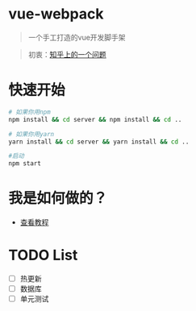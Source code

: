 # vue-webpack

> 一个手工打造的vue开发脚手架  

> 初衷：[知乎上的一个问题](https://www.zhihu.com/question/271622369 "知乎上的一个问题")

# 快速开始

```bash
# 如果你用npm
npm install && cd server && npm install && cd ..

# 如果你用yarn
yarn install && cd server && yarn install && cd ..

#启动
npm start

```

# 我是如何做的？

- [查看教程](./doc/tutorial.md)

# TODO List

- [ ] 热更新
- [ ] 数据库  
- [ ] 单元测试  